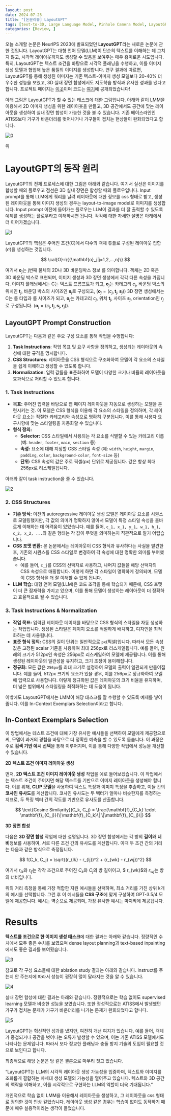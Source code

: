 ```yaml
---
layout: post
date: 2024-07-25
title: "[논문리뷰] LayoutGPT"
tags: [text-to-3D, Large Language Model, Pinhole Camera Model, LayoutGPT, text-to-image, Generative AI, ]
categories: [Review, ]
---
```



오늘 소개할 논문은 NeurlPS 2023에 발표되었던  **LayoutGPT**라는 새로운 논문에 관한 것입니다. LayoutGPT는 대형 언어 모델(LLM)이 단순히 텍스트를 이해하는 데 그치지 않고, 시각적 레이아웃까지도 생성할 수 있음을 보여주는 매우 흥미로운 시도입니다. 특히, LayoutGPT는 텍스트 조건을 바탕으로 시각적 플래닝을 수행하고, 이를 이미지 생성 모델과 협업해 높은 품질의 이미지를 생성합니다. 연구 결과에 따르면, LayoutGPT를 통해 생성된 이미지는 기존 텍스트-이미지 생성 모델보다 20-40% 더 우수한 성능을 보였고, 3D 실내 장면 합성에서도 지도학습 방식과 유사한 성과를 냈다고 합니다. 프로젝트 페이지는 [이곳](https://layoutgpt.github.io/)이며 코드는 [여기](https://github.com/weixi-feng/LayoutGPT)에 공개되었습니다! 


아래 그림은 LayoutGPT가 할 수 있는 태스크에 대한 그림입니다. 아래와 같이 LMM을 이용해서 2D 이미지 생성을 위한 레이아웃을 만들고, 3D 공간에서도 공간에 맞는 레이아웃을 생성하여 실내 장면 합성이 가능한 것을 볼 수 있습니다. 기존 베이스라인인 ATISS보다 가구가 바운더리를 벗어나거나 가구들이 겹치는 현상들이 완화되었다고 합니다. 


![0](/assets/img/2024-07-25-[논문리뷰]-LayoutGPT.md/0.png)


위


# LayoutGPT의 동작 원리


LayoutGPT의 전체 프로세스에 대한 그림은 아래와 같습니다. 여기서 실선은 이미지를 합성할 때의 플로우고 점선은 3D 실내 장면은 합성할 때의 플로우입니다.  Input prompt를 통해 LLM에게 쿼리를 날려 레이아웃에 대한 정보를 css 형태로 받고, 생성된 레이아웃을 통해 이미지 생성의 경우는 layout-to-image model로 이미지를 생성합니다. Input prompt 이전에 들어가는 플로우는 LLM이 결과를 더 잘 출력할 수 있도록 예제를 생성하는 플로우라고 이해하시면 됩니다. 각각에 대한 자세한 설명은 아래에서 더 이어가겠습니다. 


![1](/assets/img/2024-07-25-[논문리뷰]-LayoutGPT.md/1.png)


LayoutGPT의 핵심은 주어진 조건(C)에서 다수의 객체 튜플로 구성된 레이아웃 집합(𝒪)을 생성하는 것입니다. 


$$
\cal{O}=\{{\mathbf{o}_j|j=1,2,...,n}\}
$$


여기서 $\mathbf{o}_j$는 j번째 물체의 2D나 3D 바운딩박스 정보 를 의미합니다. 객체는 2D 혹은 3D 바운딩 박스로 표현되며, 이미지 생성과 3D 장면 생성에서 각각 다른 속성을 가집니다. 이미지 플래닝에서는 C는 텍스트 프롬프트가 되고, $\mathbf{o}_j$는 카테고리 $c_j$, 바운딩 박스의 위치인 $\mathbf{t}_j$, 바운딩 박스의 사이즈인 $\mathbf{s}_j$로 구성되고, ($\mathbf{o}_j=(c_j, \mathbf{t}_j, \mathbf{s}_j)$) 3D 장면 생성에서는 C는 룸 타입과 룸 사이즈가 되고,  $\mathbf{o}_j$는 카테고리 $c_j$, 위치 $\mathbf{t}_j$, 사이즈 $\mathbf{s}_j$, orientation인  $r_j$로 구성됩니다. ($\mathbf{o}_j=(c_j, \mathbf{t}_j, \mathbf{s}_j, \mathbf{r}_j)$).


## LayoutGPT Prompt Construction


LayoutGPT는 다음과 같은 주요 구성 요소를 통해 작업을 수행합니다:

1. **Task Instructions**: 작업 목표 및 요구 사항을 정의하고, 생성되는 레이아웃의 속성에 대한 규격을 명시합니다.
2. **CSS Structures**: 레이아웃을 CSS 형식으로 구조화하여 모델이 각 요소의 스타일을 쉽게 이해하고 생성할 수 있도록 합니다.
3. **Normalization**: 입력 값들을 표준화하여 모델이 다양한 크기나 비율의 레이아웃을 효과적으로 처리할 수 있도록 합니다.

### 1. Task Instructions

- **목표:** 주어진 입력을 바탕으로 웹 페이지 레이아웃을 자동으로 생성하는 모델을 훈련시키는 것. 이 모델은 CSS 형식을 이용해 각 요소의 스타일을 정의하며, 각 레이아웃 요소는 적절한 카테고리와 속성으로 명확히 구분됩니다. 이를 통해 사용자 요구사항에 맞는 스타일링을 자동화할 수 있습니다.
- **형식 정의:**
	- **Selector:** CSS 스타일에서 사용되는 각 요소를 식별할 수 있는 카테고리 이름 (예: `header`, `footer`, `main`, `section` 등)
	- **속성:** 요소에 대해 지정할 CSS 스타일 속성 (예: `width`, `height`, `margin`, `padding`, `color`, `background-color`, `font-size` 등)
	- **단위:** CSS 속성의 값은 주로 픽셀(px) 단위로 제공됩니다. 값은 항상 최대 256px로 리스케일됩니다.

아래와 같이 task instruction을 줄 수 있습니다. 


![2](/assets/img/2024-07-25-[논문리뷰]-LayoutGPT.md/2.png)


### 2. CSS Structures

- **기존 방식:** 이전의 autoregressive 레이아웃 생성 모델은 레이아웃 요소를 시퀀스로 모델링했지만, 각 값의 의미가 명확하지 않아서 모델이 특정 스타일 속성을 올바르게 이해하는 데 어려움이 있었습니다. 예를 들어, `c_1, x_1, y_1, w_1, h_1, c_2, x_2, ...`와 같은 형태는 각 값이 무엇을 의미하는지 직관적으로 알기 어렵습니다.
- **CSS 포맷 변환:** 본 논문에서는 레이아웃이 CSS 형식과 유사하다는 사실을 발견한 후, 기존의 시퀀스를 CSS 스타일로 변경하여 각 속성에 대한 명확한 의미를 부여했습니다.
	- 예를 들어, `c_j`를 CSS의 선택자로 사용하고, 나머지 값들을 해당 선택자의 CSS 속성으로 매핑합니다. 이렇게 하면 각 스타일이 명확하게 정의되며, 모델이 CSS 형식을 더 잘 이해할 수 있게 됩니다.
- **LLM 학습:** 대형 언어 모델(LLM)은 코드 조각을 통해 학습되기 때문에, CSS 포맷이 더 큰 잠재력을 가지고 있으며, 이를 통해 모델이 생성하는 레이아웃이 더 정확하고 효율적으로 될 수 있습니다.

### 3. Task Instructions & Normalization

- **작업 목표:** 입력된 레이아웃 데이터를 바탕으로 CSS 형식의 스타일을 자동 생성하는 작업입니다. 생성된 스타일은 페이지 요소를 적절하게 배치하고, 디자인을 최적화하는 데 사용됩니다.
- **표준 형식 정의:** CSS의 길이 단위는 일반적으로 `px`(픽셀)입니다. 따라서 모든 속성 값은 고정된 scalar 기준을 사용하여 최대 256px로 리스케일됩니다. 예를 들어, 원래의 크기가 512px인 속성은 256px로 리스케일하여 모델에 제공됩니다. 이를 통해 생성된 레이아웃의 일관성을 유지하고, 크기 조정이 용이해집니다.
- **정규화:** 모든 값은 `256px`를 최대 크기로 설정하여 모델의 출력이 일관되게 만들어집니다. 예를 들어, 512px 크기의 요소가 있을 경우, 이를 256px로 정규화하여 모델에 입력으로 사용합니다. 이렇게 정규화된 값은 레이아웃의 크기 비율을 유지하며, 더 넓은 범위에서 스타일링을 최적화하는 데 도움이 됩니다.

이밖에도 LayoutGPT에서는 LMM이 해당 태스크를 잘 수행할 수 있도록 예제를 넣어줍니다. 이를 In-Context Exemplars Selection이라고 합니다.


## In-Context Exemplars Selection


이 방법에서는 테스트 조건에 대해 가장 유사한 예시들을 선택하여 모델에게 제공함으로써, 모델이 과거의 경험을 바탕으로 더 정확한 예측을 할 수 있도록 돕습니다. 이 과정은 주로 **검색 기반 예시 선택**을 통해 이루어지며, 이를 통해 다양한 작업에서 성능을 개선할 수 있습니다.


**2D 텍스트 조건 이미지 레이아웃 생성**


먼저, **2D 텍스트 조건 이미지 레이아웃 생성** 작업을 예로 들어보겠습니다. 이 작업에서는 텍스트 조건이 주어지면 해당 텍스트를 기반으로 이미지 레이아웃을 생성해야 합니다. 이를 위해, **CLIP 모델**을 사용하여 텍스트 특징과 이미지 특징을 추출하고, 이들 간의 **코사인 유사도**를 계산합니다. 코사인 유사도는 두 벡터가 얼마나 비슷한지를 측정하는 지표로, 두 특징 벡터 간의 각도를 기반으로 유사도를 산출합니다.


$$
\text{Cosine Similarity}(C_k, C_j) = \frac{\mathbf{f}_{C_k} \cdot \mathbf{f}_{C_j}}{\|\mathbf{f}_{C_k}\| \|\mathbf{f}_{C_j}\|}
$$


**3D 장면 합성**


다음은 **3D 장면 합성** 작업에 대한 설명입니다. 3D 장면 합성에서는 각 방의 **길이**와 **너비**정보를 사용하여, 서로 다른 조건 간의 유사도를 계산합니다. 이때 두 조건 간의 거리는 다음과 같은 방식으로 측정됩니다.


$$
f(C_k, C_j) = \sqrt{(r_{lk} - r_{lj})^2 + (r_{wk} - r_{wj})^2}
$$


여기서 $r_{lk}$와 $r_{lj}$는 각각 조건으로 주어진 $C_k$와 $C_j$의 방 길이이고, $ r_{wk}$와 $r_{wj}$는 방의 너비입니다. 


위의 거리 측정을 통해 가장 적합한 지원 예시들을 선택하며, 최소 거리를 가진 상위 k개의 예시를 선택합니다. 그런 후 이 예시들을 **CSS 구조**에 맞게 구성하여 GPT-3.5/4 모델에 제공합니다. 예시는 역순으로 제공되며, 가장 유사한 예시는 마지막에 제공됩니다.


# Results 


**텍스트를 조건으로 한 이미지 생성 태스크**에 대한 결과는 아래와 같습니다. 정량적인 수치에서 모두 좋은 수치를 보였으며 dense layout planning과 text-based inpainting에서도 좋은 결과를 보여줬습니다. 


![3](/assets/img/2024-07-25-[논문리뷰]-LayoutGPT.md/3.png)


참고로 각 구성 요소들에 대한 ablation study 결과는 아래와 같습니다. Instruct를 주는지 안 주는지에 따라서 성능이 굉장히 많이 달라지는 것을 알 수 있습니다.   


![4](/assets/img/2024-07-25-[논문리뷰]-LayoutGPT.md/4.png)


실내 장면 합성에 대한 결과는 아래와 같습니다. 정량적으로는 학습 없이도 supervised learning 모델과 비슷한 성능을 보였습니다. 또한 정성적으로는 ATISS에서 발생했던 가구가 겹치는 문제가 가구가 바운더리를 나가는 문제가 완회되었다고 합니다. 


![5](/assets/img/2024-07-25-[논문리뷰]-LayoutGPT.md/5.png)


LayoutGPT는 혁신적인 성과를 냈지만, 여전히 개선 여지가 있습니다. 예를 들어, 객체가 중첩되거나 공간을 벗어나는 오류가 발생할 수 있으며, 이는 기존 ATISS 모델에서도 나타나는 문제입니다. 따라서 보다 정교한 플래닝과 충돌 방지 기술의 도입이 필요할 것으로 보인다고 합니다.


최종적으로 해당 논문은 당 같은 결론으로 마무리 짓고 있습니다. 


“LayoutGPT는 LLM의 시각적 레이아웃 생성 가능성을 입증하며, 텍스트와 이미지를 조화롭게 결합하는 차세대 생성 모델의 가능성을 열어주고 있습니다. 텍스트와 3D 공간의 맥락을 이해하고, 이를 시각적으로 구현하는 LLM의 역할이 더욱 기대됩니다.”


개인적으로 학습 없이 LMM을 이용해서 레이아웃을 생성하고, 그 레이아웃을 css 형태로 정의한 것이 인상 깊었습니다. 레이아웃 생성 같은 경우는 학습이 없이도 동작하기 때문에 매우 실용적이라는 생각이 들었습니다. 

